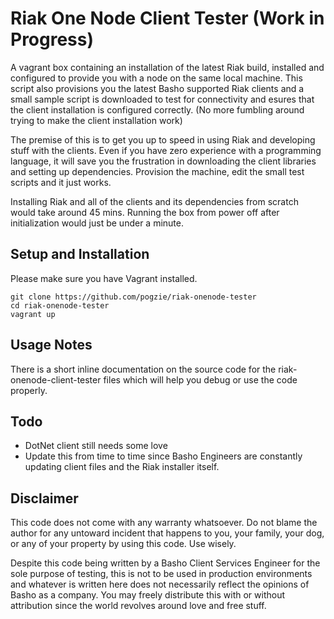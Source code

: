 # Riak One Node Client Tester (Work in Progress)

A vagrant box containing an installation of the latest Riak build, installed and configured to provide you with a node on the same local machine. This script also provisions you the latest Basho supported Riak clients and a small sample script is downloaded to test for connectivity and esures that the client installation is configured correctly. (No more fumbling around trying to make the client installation work)

The premise of this is to get you up to speed in using Riak and developing stuff with the clients. Even if you have zero experience with a programming language, it will save you the frustration in downloading the client libraries and setting up dependencies. Provision the machine, edit the small test scripts and it just works.

Installing Riak and all of the clients and its dependencies from scratch would take around 45 mins. Running the box from power off after initialization would just be under a minute.

## Setup and Installation
Please make sure you have Vagrant installed.

```
git clone https://github.com/pogzie/riak-onenode-tester
cd riak-onenode-tester
vagrant up
```

## Usage Notes
There is a short inline documentation on the source code for the riak-onenode-client-tester files which will help you debug or use the code properly.

## Todo
* DotNet client still needs some love
* Update this from time to time since Basho Engineers are constantly updating client files and the Riak installer itself.

## Disclaimer
This code does not come with any warranty whatsoever. Do not blame the author for any untoward incident that happens to you, your family, your dog, or any of your property by using this code. Use wisely.

Despite this code being written by a Basho Client Services Engineer for the sole purpose of testing, this is not to be used in production environments and whatever is written here does not necessarily reflect the opinions of Basho as a company. You may freely distribute this with or without attribution since the world revolves around love and free stuff.
